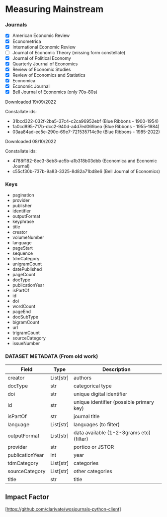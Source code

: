 # Measuring Mainstream

### Journals
- [x] American Economic Review  
- [x] Econometrica
- [x] International Economic Review
- [ ] Journal of Economic Theory (missing form constellate)
- [x] Journal of Political Economy
- [x] Quarterly Journal of Economics 
- [x] Review of Economic Studies
- [x] Review of Economics and Statistics
- [x] Economica
- [x] Economic Journal
- [x] Bell Journal of Economics (only 70s-80s)

Downloaded 19/09/2022

Constallate ids:
* 31bcd322-032f-2ba5-37c4-c2ca96952ebf (Blue Ribbons - 1900-1954)
* 1a0cd895-717b-dcc2-940d-a4d7ed069aea (Blue Ribbons - 1955-1984)
* 03aa84ad-ec5e-290c-69e7-721535714c9e (Blue Ribbons - 1985-2022)

Downloaded 08/10/2022

Constallate ids:
* 4788f182-8ec3-8eb8-ac5b-a1b318b03dbb (Economica and Economic Journal)
* c55cf30b-737b-9a83-3325-8d82a71bd8e6 (Bell Journal of Economics)

### Keys 
* pagination
* provider
* publisher
* identifier
* outputFormat
* keyphrase
* title
* creator
* volumeNumber
* language
* pageStart
* sequence
* tdmCategory
* unigramCount
* datePublished
* pageCount
* docType
* publicationYear
* isPartOf
* id
* doi
* wordCount
* pageEnd
* docSubType
* bigramCount
* url
* trigramCount
* sourceCategory
* issueNumber

### DATASET METADATA (From old work)

| Field           | Type      | Description                              |
| --------------- | --------- | ---------------------------------------- |
| creator         | List[str] | authors                                  |
| docType         | str       | categorical type                         |
| doi             | str       | unique digital identifier                |
| id              | str       | unique identifier (possible primary key) |
| isPartOf        | str       | journal title                            |
| language        | List[str] | languages (to filter)                    |
| outputFormat    | List[str] | data available (1-2-3grams etc) (filter) |
| provider        | str       | portico or JSTOR                         |
| publicationYear | int       | year                                     |
| tdmCategory     | List[str] | categories                               |
| sourceCategory  | List[str] | other categories                         |
| title           | str       | title                                    |

## Impact Factor
[https://github.com/clarivate/wosjournals-python-client]
